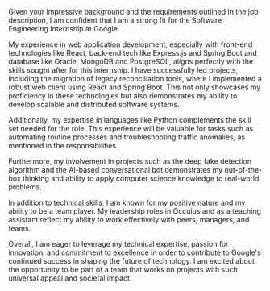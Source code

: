 Given your impressive background and the requirements outlined in the job description, I am confident that I am a strong fit for the Software Engineering Internship at Google.

My experience in web application development, especially with front-end technologies like React, back-end tech like Express.js and Spring Boot and database like Oracle, MongoDB and PostgreSQL, aligns perfectly with the skills sought after for this internship. I have successfully led projects, including the migration of legacy reconciliation tools, where I implemented a robust web client using React and Spring Boot. This not only showcases my proficiency in these technologies but also demonstrates my ability to develop scalable and distributed software systems.

Additionally, my expertise in languages like Python complements the skill set needed for the role. This experience will be valuable for tasks such as automating routine processes and troubleshooting traffic anomalies, as mentioned in the responsibilities.

Furthermore, my involvement in projects such as the deep fake detection algorithm and the AI-based conversational bot demonstrates my out-of-the-box thinking and ability to apply computer science knowledge to real-world problems.

In addition to technical skills, I am known for my positive nature and my ability to be a team player. My leadership roles in Occulus and as a teaching assistant reflect my ability to work effectively with peers, managers, and teams.

Overall, I am eager to leverage my technical expertise, passion for innovation, and commitment to excellence in order to contribute to Google's continued success in shaping the future of technology. I am excited about the opportunity to be part of a team that works on projects with such universal appeal and societal impact.